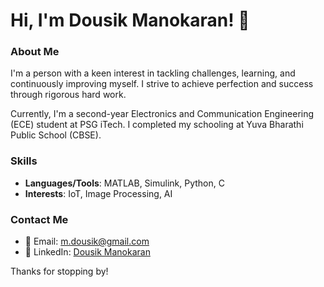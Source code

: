 # Hi, I'm Dousik Manokaran! 👋

### About Me
I'm a person with a keen interest in tackling challenges, learning, and continuously improving myself. I strive to achieve perfection and success through rigorous hard work.

Currently, I'm a second-year Electronics and Communication Engineering (ECE) student at PSG iTech. I completed my schooling at Yuva Bharathi Public School (CBSE). 

### Skills
- **Languages/Tools**: MATLAB, Simulink, Python, C
- **Interests**: IoT, Image Processing, AI

### Contact Me
- 📧 Email: [m.dousik@gmail.com](mailto:m.dousik@gmail.com)
- 💼 LinkedIn: [Dousik Manokaran](https://www.linkedin.com/in/dousikmanokaran)

Thanks for stopping by!
